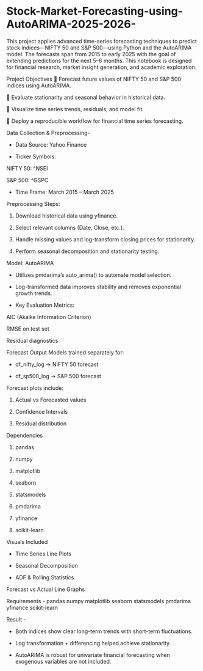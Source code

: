 # Stock-Market-Forecasting-using-AutoARIMA-2025-2026-
This project applies advanced time-series forecasting techniques to predict stock indices—NIFTY 50 and S&P 500—using Python and the AutoARIMA model. The forecasts span from 2015 to early 2025 with the goal of extending predictions for the next 5–6 months. This notebook is designed for financial research, market insight generation, and academic exploration.

Project Objectives
📌 Forecast future values of NIFTY 50 and S&P 500 indices using AutoARIMA.

📌 Evaluate stationarity and seasonal behavior in historical data.

📌 Visualize time series trends, residuals, and model fit.

📌 Deploy a reproducible workflow for financial time series forecasting.

Data Collection & Preprocessing- 
- Data Source: Yahoo Finance

- Ticker Symbols:

NIFTY 50: ^NSEI

S&P 500: ^GSPC

- Time Frame: March 2015 – March 2025


Preprocessing Steps:

1. Download historical data using yfinance.

2. Select relevant columns (Date, Close, etc.).

3. Handle missing values and log-transform closing prices for stationarity.

4. Perform seasonal decomposition and stationarity testing.

 Model: AutoARIMA
 
- Utilizes pmdarima’s auto_arima() to automate model selection.

- Log-transformed data improves stability and removes exponential growth trends.

- Key Evaluation Metrics:

AIC (Akaike Information Criterion)

RMSE on test set

Residual diagnostics


Forecast Output
Models trained separately for:

- df_nifty_log → NIFTY 50 forecast

- df_sp500_log → S&P 500 forecast

Forecast plots include:

1. Actual vs Forecasted values

2. Confidence Intervals

3. Residual distribution

Dependencies
1. pandas

2. numpy

3. matplotlib

4. seaborn

5. statsmodels

6. pmdarima

7. yfinance

8. scikit-learn

 Visuals Included
- Time Series Line Plots

- Seasonal Decomposition

- ADF & Rolling Statistics

Forecast vs Actual Line Graphs

Requirements - 
pandas
numpy
matplotlib
seaborn
statsmodels
pmdarima
yfinance
scikit-learn

Result - 
- Both indices show clear long-term trends with short-term fluctuations.

- Log transformation + differencing helped achieve stationarity.

- AutoARIMA is robust for univariate financial forecasting when exogenous variables are not included.














